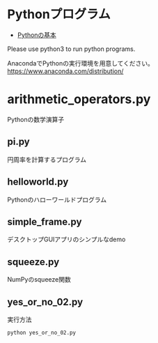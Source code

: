 # Pythonプログラム

* [Pythonの基本](basics.md)

Please use python3 to run python programs.

AnacondaでPythonの実行環境を用意してください。
https://www.anaconda.com/distribution/

# arithmetic_operators.py

Pythonの数学演算子

## pi.py

円周率を計算するプログラム

## helloworld.py

Pythonのハローワールドプログラム

## simple_frame.py

デスクトップGUIアプリのシンプルなdemo

## squeeze.py

NumPyのsqueeze関数

## yes_or_no_02.py


実行方法
```
python yes_or_no_02.py
```
